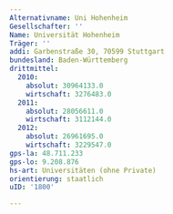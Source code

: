 ```yaml
---
Alternativname: Uni Hohenheim
Gesellschafter: ''
Name: Universität Hohenheim
Träger: ''
addi: Garbenstraße 30, 70599 Stuttgart
bundesland: Baden-Württemberg
drittmittel:
  2010:
    absolut: 30964133.0
    wirtschaft: 3276483.0
  2011:
    absolut: 28056611.0
    wirtschaft: 3112144.0
  2012:
    absolut: 26961695.0
    wirtschaft: 3229547.0
gps-la: 48.711.233
gps-lo: 9.208.876
hs-art: Universitäten (ohne Private)
orientierung: staatlich
uID: '1800'

---
```


